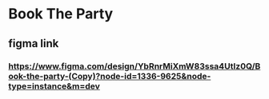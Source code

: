 # Book The Party

## figma link

### https://www.figma.com/design/YbRnrMiXmW83ssa4UtIz0Q/Book-the-party-(Copy)?node-id=1336-9625&node-type=instance&m=dev
